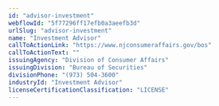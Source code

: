 ```yaml
---
id: "advisor-investment"
webflowId: "5f77296ff17efb0a3aeefb3d"
urlSlug: "advisor-investment"
name: "Investment Advisor"
callToActionLink: "https://www.njconsumeraffairs.gov/bos"
callToActionText: ""
issuingAgency: "Division of Consumer Affairs"
issuingDivision: "Bureau of Securities"
divisionPhone: "(973) 504-3600"
industryId: "Investment Advisor"
licenseCertificationClassification: "LICENSE"
---
```

